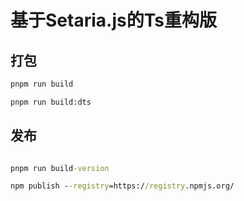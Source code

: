 # 基于Setaria.js的Ts重构版


## 打包 

```cmd
pnpm run build

pnpm run build:dts

```

## 发布

```cmd

pnpm run build-version

npm publish --registry=https://registry.npmjs.org/


```